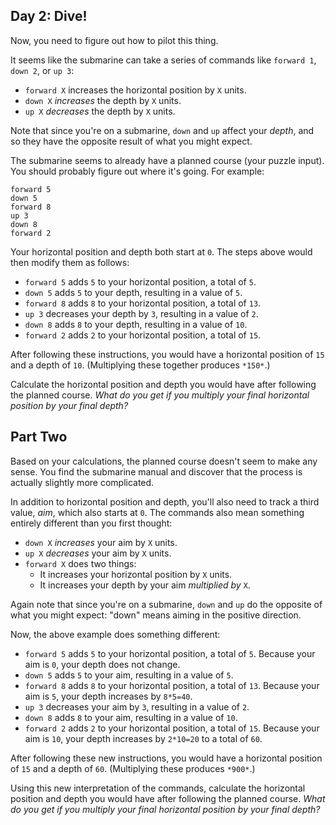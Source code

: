 Day 2: Dive!
------------

Now, you need to figure out how to pilot this thing.


It seems like the submarine can take a series of commands like `forward 1`, `down 2`, or `up 3`:


* `forward X` increases the horizontal position by `X` units.
* `down X` *increases* the depth by `X` units.
* `up X` *decreases* the depth by `X` units.


Note that since you're on a submarine, `down` and `up` affect your *depth*, and so they have the opposite result of what you might expect.


The submarine seems to already have a planned course (your puzzle input). You should probably figure out where it's going. For example:



```
forward 5
down 5
forward 8
up 3
down 8
forward 2

```

Your horizontal position and depth both start at `0`. The steps above would then modify them as follows:


* `forward 5` adds `5` to your horizontal position, a total of `5`.
* `down 5` adds `5` to your depth, resulting in a value of `5`.
* `forward 8` adds `8` to your horizontal position, a total of `13`.
* `up 3` decreases your depth by `3`, resulting in a value of `2`.
* `down 8` adds `8` to your depth, resulting in a value of `10`.
* `forward 2` adds `2` to your horizontal position, a total of `15`.


After following these instructions, you would have a horizontal position of `15` and a depth of `10`. (Multiplying these together produces `*150*`.)


Calculate the horizontal position and depth you would have after following the planned course. *What do you get if you multiply your final horizontal position by your final depth?*


Part Two
--------

Based on your calculations, the planned course doesn't seem to make any sense. You find the submarine manual and discover that the process is actually slightly more complicated.


In addition to horizontal position and depth, you'll also need to track a third value, *aim*, which also starts at `0`. The commands also mean something entirely different than you first thought:


* `down X` *increases* your aim by `X` units.
* `up X` *decreases* your aim by `X` units.
* `forward X` does two things:
	+ It increases your horizontal position by `X` units.
	+ It increases your depth by your aim *multiplied by* `X`.


Again note that since you're on a submarine, `down` and `up` do the opposite of what you might expect: "down" means aiming in the positive direction.


Now, the above example does something different:


* `forward 5` adds `5` to your horizontal position, a total of `5`. Because your aim is `0`, your depth does not change.
* `down 5` adds `5` to your aim, resulting in a value of `5`.
* `forward 8` adds `8` to your horizontal position, a total of `13`. Because your aim is `5`, your depth increases by `8*5=40`.
* `up 3` decreases your aim by `3`, resulting in a value of `2`.
* `down 8` adds `8` to your aim, resulting in a value of `10`.
* `forward 2` adds `2` to your horizontal position, a total of `15`. Because your aim is `10`, your depth increases by `2*10=20` to a total of `60`.


After following these new instructions, you would have a horizontal position of `15` and a depth of `60`. (Multiplying these produces `*900*`.)


Using this new interpretation of the commands, calculate the horizontal position and depth you would have after following the planned course. *What do you get if you multiply your final horizontal position by your final depth?*


